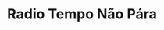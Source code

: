 ---
title: "Radio Tempo Não Pára"
logo:  radiotnp.png
stream_url:
    - [station, https://stream.radio-tnp.com/stream, online]
description: "Radio Tempo Não Pára (Portuguese for Time Does Not Stop) is an independent online radio station based inside the iconic decommissioned NDSM shipyard in the North of Amsterdam."
url: "https://radio-tnp.com/"
support: "https://radio-tnp.com/Support"
location: Amsterdam, NL
play_time: tba?/Fri-Sat
recommended: ["ba"]
---